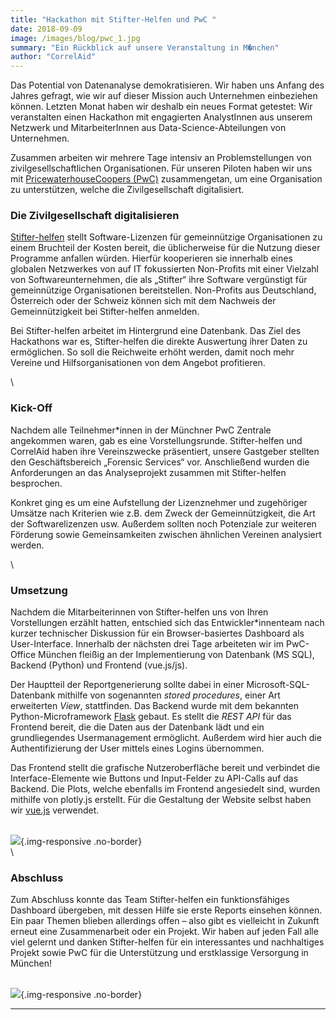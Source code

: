 ```yaml
---
title: "Hackathon mit Stifter-Helfen und PwC "
date: 2018-09-09
image: /images/blog/pwc_1.jpg
summary: "Ein Rückblick auf unsere Veranstaltung in M�nchen"
author: "CorrelAid"
---
```



Das Potential von Datenanalyse demokratisieren. Wir haben uns Anfang des
Jahres gefragt, wie wir auf dieser Mission auch Unternehmen einbeziehen
können. Letzten Monat haben wir deshalb ein neues Format getestet: Wir
veranstalten einen Hackathon mit engagierten AnalystInnen aus unserem
Netzwerk und MitarbeiterInnen aus Data-Science-Abteilungen von
Unternehmen.

Zusammen arbeiten wir mehrere Tage intensiv an Problemstellungen von
zivilgesellschaftlichen Organisationen. Für unseren Piloten haben wir
uns mit [PricewaterhouseCoopers
(PwC)](https://www.pwc.de/de/managementberatung/forensic-services.html)
zusammengetan, um eine Organisation zu unterstützen, welche die
Zivilgesellschaft digitalisiert.

### Die Zivilgesellschaft digitalisieren

[Stifter-helfen](https://www.stifter-helfen.de/) stellt
Software-Lizenzen für gemeinnützige Organisationen zu einem Bruchteil
der Kosten bereit, die üblicherweise für die Nutzung dieser Programme
anfallen würden. Hierfür kooperieren sie innerhalb eines globalen
Netzwerkes von auf IT fokussierten Non-Profits mit einer Vielzahl von
Softwareunternehmen, die als „Stifter“ ihre Software vergünstigt für
gemeinnützige Organisationen bereitstellen. Non-Profits aus Deutschland,
Österreich oder der Schweiz können sich mit dem Nachweis der
Gemeinnützigkeit bei Stifter-helfen anmelden.

Bei Stifter-helfen arbeitet im Hintergrund eine Datenbank. Das Ziel des
Hackathons war es, Stifter-helfen die direkte Auswertung ihrer Daten zu
ermöglichen. So soll die Reichweite erhöht werden, damit noch mehr
Vereine und Hilfsorganisationen von dem Angebot profitieren.

\
### Kick-Off

Nachdem alle Teilnehmer\*innen in der Münchner PwC Zentrale angekommen
waren, gab es eine Vorstellungsrunde. Stifter-helfen und CorrelAid haben
ihre Vereinszwecke präsentiert, unsere Gastgeber stellten den
Geschäftsbereich „Forensic Services“ vor. Anschließend wurden die
Anforderungen an das Analyseprojekt zusammen mit Stifter-helfen
besprochen.

Konkret ging es um eine Aufstellung der Lizenznehmer und zugehöriger
Umsätze nach Kriterien wie z.B. dem Zweck der Gemeinnützigkeit, die Art
der Softwarelizenzen usw. Außerdem sollten noch Potenziale zur weiteren
Förderung sowie Gemeinsamkeiten zwischen ähnlichen Vereinen analysiert
werden.

\
### Umsetzung

Nachdem die Mitarbeiterinnen von Stifter-helfen uns von Ihren
Vorstellungen erzählt hatten, entschied sich das Entwickler\*innenteam
nach kurzer technischer Diskussion für ein Browser-basiertes Dashboard
als User-Interface. Innerhalb der nächsten drei Tage arbeiteten wir im
PwC-Office München fleißig an der Implementierung von Datenbank (MS
SQL), Backend (Python) und Frontend (vue.js/js).

Der Hauptteil der Reportgenerierung sollte dabei in einer
Microsoft-SQL-Datenbank mithilfe von sogenannten *stored procedures*,
einer Art erweiterten *View*, stattfinden. Das Backend wurde mit dem
bekannten Python-Microframework [Flask](http://flask.pocoo.org/) gebaut.
Es stellt die *REST API* für das Frontend bereit, die die Daten aus der
Datenbank lädt und ein grundliegendes Usermanagement ermöglicht.
Außerdem wird hier auch die Authentifizierung der User mittels eines
Logins übernommen.

Das Frontend stellt die grafische Nutzeroberfläche bereit und verbindet
die Interface-Elemente wie Buttons und Input-Felder zu API-Calls auf das
Backend. Die Plots, welche ebenfalls im Frontend angesiedelt sind,
wurden mithilfe von plotly.js erstellt. Für die Gestaltung der Website
selbst haben wir [vue.js](https://vuejs.org/) verwendet.

\
![](/images/blog/pwc_2.png){.img-responsive
.no-border}\
\
### Abschluss

Zum Abschluss konnte das Team Stifter-helfen ein funktionsfähiges
Dashboard übergeben, mit dessen Hilfe sie erste Reports einsehen können.
Ein paar Themen blieben allerdings offen – also gibt es vielleicht in
Zukunft erneut eine Zusammenarbeit oder ein Projekt. Wir haben auf jeden
Fall alle viel gelernt und danken Stifter-helfen für ein interessantes
und nachhaltiges Projekt sowie PwC für die Unterstützung und
erstklassige Versorgung in München!

\
![](/images/blog/pwc_3.png){.img-responsive
.no-border}

------------------------------------------------------------------------


